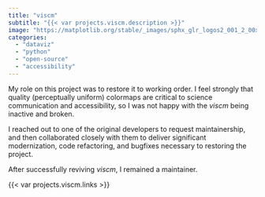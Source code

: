 ```yaml
---
title: "viscm"
subtitle: "{{< var projects.viscm.description >}}"
image: "https://matplotlib.org/stable/_images/sphx_glr_logos2_001_2_00x.png"
categories:
  - "dataviz"
  - "python"
  - "open-source"
  - "accessibility"
---
```


My role on this project was to restore it to working order. I feel strongly that quality
(perceptually uniform) colormaps are critical to science communication and
accessibility, so I was not happy with the _viscm_ being inactive and broken.

I reached out to one of the original developers to request maintainership, and then
collaborated closely with them to deliver significant modernization, code refactoring,
and bugfixes necessary to restoring the project.

After successfully reviving _viscm_, I remained a maintainer.

{{< var projects.viscm.links >}}
